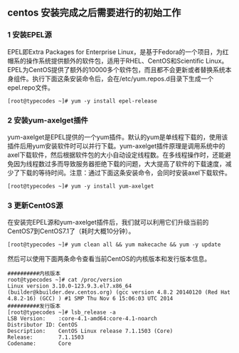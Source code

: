 ## centos 安装完成之后需要进行的初始工作

### 1 安装EPEL源

EPEL即Extra Packages for Enterprise Linux，是基于Fedora的一个项目，为红帽系的操作系统提供额外的软件包，适用于RHEL、CentOS和Scientific Linux。EPEL为CentOS提供了额外的10000多个软件包，而且都不会更新或者替换系统本身组件。执行下面这条安装命令后，会在/etc/yum.repos.d目录下生成一个epel.repo文件。

    [root@typecodes ~]# yum -y install epel-release
    

### 2 安装yum-axelget插件

yum-axelget是EPEL提供的一个yum插件。默认的yum是单线程下载的，使用该插件后用yum安装软件时可以并行下载。yum-axelget插件原理是调用系统中的axel下载软件，然后根据软件包的大小自动设定线程数。在多线程操作时，还能避免因为线程数过多而导致服务器拒绝下载的问题，大大提高了软件的下载速度，减少了下载的等待时间。注意：通过下面这条安装命令，会同时安装axel下载软件。

    [root@typecodes ~]# yum -y install yum-axelget
    

### 3 更新CentOS源

在安装完EPEL源和yum-axelget插件后，我们就可以利用它们升级当前的CentOS7到CentOS7.1了（耗时大概10分钟）。

    [root@typecodes ~]# yum clean all && yum makecache && yum -y update
    

然后可以使用下面两条命令查看当前CentOS的内核版本和发行版本信息。

    ##########内核版本
    root@typecodes ~]# cat /proc/version
    Linux version 3.10.0-123.9.3.el7.x86_64 (builder@kbuilder.dev.centos.org) (gcc version 4.8.2 20140120 (Red Hat 4.8.2-16) (GCC) ) #1 SMP Thu Nov 6 15:06:03 UTC 2014
    ##########发行版本
    [root@typecodes ~]# lsb_release -a
    LSB Version:    :core-4.1-amd64:core-4.1-noarch
    Distributor ID: CentOS
    Description:    CentOS Linux release 7.1.1503 (Core) 
    Release:        7.1.1503
    Codename:       Core
